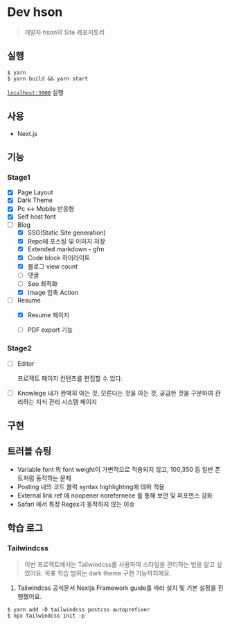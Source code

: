 # Dev hson
> 개발자 hson의 Site 레포지토리

## 실행
```shell
$ yarn
$ yarn build && yarn start
```
[`localhost:3000`](http://localhost:3000/) 실행
## 사용
- Next.js

## **기능**

### Stage1
- [x] Page Layout
- [x] Dark Theme
- [x] Pc ↔️ Mobile 반응형
- [x] Self host font
- [ ] Blog
  - [x] SSG(Static Site generation)
  - [x] Repo에 포스팅 및 이미지 저장
  - [x] Extended markdown - gfm
  - [x] Code block 하이라이트
  - [X] 블로그 view count
  - [ ] 댓글
  - [ ] Seo 최적화
  - [X] Image 압축 Action
- [ ] Resume
  - [x] Resume 페이지
  - [ ] PDF export 기능


### Stage2
- [ ] Editor

  프로젝트 페이지 컨텐츠를 편집할 수 있다.
- [ ] Knowlege
  내가 완벽히 아는 것, 모른다는 것을 아는 것, 궁금한 것을 구분하여 관리하는 지식 관리 시스템 페이지
## 구현

## 트러블 슈팅

- Variable font 의 font weight이 가변적으로 적용되지 않고, 100,350 등 일반 폰트처럼 동작하는 문제
- Posting 내의 코드 블럭 syntax highlighting에 테마 적용
- External link ref 에 noopener norefernece 를 통해 보안 및 퍼포먼스 강화
- Safari 에서 특정 Regex가 동작하지 않는 이슈

## 학습 로그

### Tailwindcss
> 이번 프로젝트에서는 Tailwindcss를 사용하여 스타일을 관리하는 법을 알고 싶었어요. 목표 학습 범위는 dark theme 구현 기능까지에요.

1. Tailwindcss 공식문서 Nextjs Framework guide를 따라 설치 및 기본 설정을 진행했어요.

```shell
$ yarn add -D tailwindcss postcss autoprefixer
$ npx tailwindcss init -p
```

